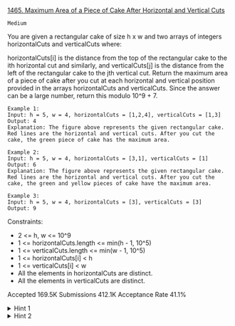 [1465. Maximum Area of a Piece of Cake After Horizontal and Vertical Cuts](https://leetcode.com/problems/maximum-area-of-a-piece-of-cake-after-horizontal-and-vertical-cuts/)

`Medium`

You are given a rectangular cake of size h x w and two arrays of integers horizontalCuts and verticalCuts where:

horizontalCuts[i] is the distance from the top of the rectangular cake to the ith horizontal cut and similarly, and
verticalCuts[j] is the distance from the left of the rectangular cake to the jth vertical cut.
Return the maximum area of a piece of cake after you cut at each horizontal and vertical position provided in the arrays horizontalCuts and verticalCuts. Since the answer can be a large number, return this modulo 10^9 + 7.

```
Example 1:
Input: h = 5, w = 4, horizontalCuts = [1,2,4], verticalCuts = [1,3]
Output: 4 
Explanation: The figure above represents the given rectangular cake. Red lines are the horizontal and vertical cuts. After you cut the cake, the green piece of cake has the maximum area.

Example 2:
Input: h = 5, w = 4, horizontalCuts = [3,1], verticalCuts = [1]
Output: 6
Explanation: The figure above represents the given rectangular cake. Red lines are the horizontal and vertical cuts. After you cut the cake, the green and yellow pieces of cake have the maximum area.

Example 3:
Input: h = 5, w = 4, horizontalCuts = [3], verticalCuts = [3]
Output: 9
``` 

Constraints:

- 2 <= h, w <= 10^9
- 1 <= horizontalCuts.length <= min(h - 1, 10^5)
- 1 <= verticalCuts.length <= min(w - 1, 10^5)
- 1 <= horizontalCuts[i] < h
- 1 <= verticalCuts[i] < w
- All the elements in horizontalCuts are distinct.
- All the elements in verticalCuts are distinct.

Accepted
169.5K
Submissions
412.1K
Acceptance Rate
41.1%

<details>
<summary>Hint 1</summary>

Sort the arrays, then compute the maximum difference between two consecutive elements for horizontal cuts and vertical cuts.

</details>
<details>
<summary>Hint 2</summary>

The answer is the product of these maximum values in horizontal cuts and vertical cuts.

</details>